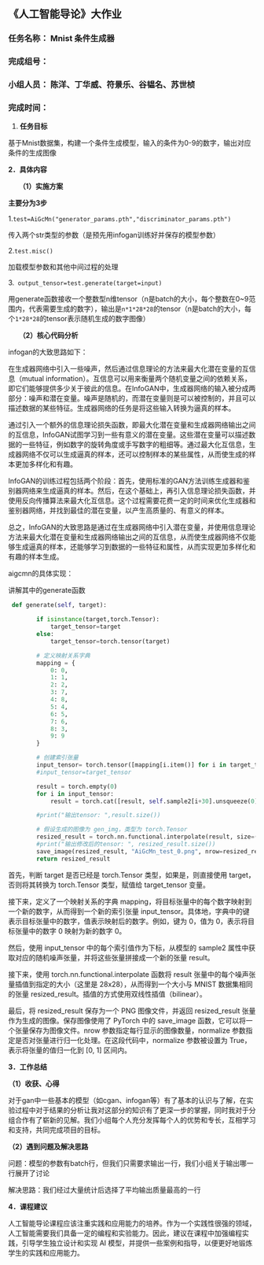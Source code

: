 ﻿

## **《人工智能导论》大作业**



### 任务名称： Mnist 条件生成器

### 完成组号：              

### 小组人员：  陈洋、丁华威、符景乐、谷韫名、苏世桢          

### 完成时间：              


1. **任务目标**

基于Mnist数据集，构建一个条件生成模型，输入的条件为0-9的数字，输出对应条件的生成图像

**2．具体内容**

`   `**（1）实施方案**

**主要分为3步**

1.`test=AiGcMn("generator_params.pth","discriminator_params.pth")`

传入两个str类型的参数（是预先用infogan训练好并保存的模型参数）

2.`test.misc()`

加载模型参数和其他中间过程的处理

3.` output_tensor=test.generate(target=input)`

用generate函数接收一个整数型n维tensor（n是batch的大小，每个整数在0~9范围内，代表需要生成的数字），输出是`n*1*28*28`的tensor（n是batch的大小，每个`1*28*28`的tensor表示随机生成的数字图像）

`   `**（2）核心代码分析**

infogan的大致思路如下：

在生成器网络中引入一些噪声，然后通过信息理论的方法来最大化潜在变量的互信息（mutual information）。互信息可以用来衡量两个随机变量之间的依赖关系，即它们能够提供多少关于彼此的信息。在InfoGAN中，生成器网络的输入被分成两部分：噪声和潜在变量。噪声是随机的，而潜在变量则是可以被控制的，并且可以描述数据的某些特征。生成器网络的任务是将这些输入转换为逼真的样本。

通过引入一个额外的信息理论损失函数，即最大化潜在变量和生成器网络输出之间的互信息，InfoGAN试图学习到一些有意义的潜在变量。这些潜在变量可以描述数据的一些特征，例如数字的旋转角度或手写数字的粗细等。通过最大化互信息，生成器网络不仅可以生成逼真的样本，还可以控制样本的某些属性，从而使生成的样本更加多样化和有趣。

InfoGAN的训练过程包括两个阶段：首先，使用标准的GAN方法训练生成器和鉴别器网络来生成逼真的样本。然后，在这个基础上，再引入信息理论损失函数，并使用反向传播算法来最大化互信息。这个过程需要花费一定的时间来优化生成器和鉴别器网络，并找到最佳的潜在变量，以产生高质量的、有意义的样本。

总之，InfoGAN的大致思路是通过在生成器网络中引入潜在变量，并使用信息理论方法来最大化潜在变量和生成器网络输出之间的互信息，从而使生成器网络不仅能够生成逼真的样本，还能够学习到数据的一些特征和属性，从而实现更加多样化和有趣的样本生成。

aigcmn的具体实现：

讲解其中的generate函数

```python
 def generate(self, target):

        if isinstance(target,torch.Tensor):
            target_tensor=target
        else:
            target_tensor=torch.tensor(target)

        # 定义映射关系字典
        mapping = {
            0: 0,
            1: 1,
            2: 2,
            3: 7,
            4: 8,
            5: 4,
            6: 5,
            7: 6,
            8: 3,
            9: 9
        }

        # 创建索引张量
        input_tensor= torch.tensor([mapping[i.item()] for i in target_tensor])
        #input_tensor=target_tensor

        result = torch.empty(0)
        for i in input_tensor:
            result = torch.cat([result, self.sample2[i+30].unsqueeze(0)], dim=0)

        #print("输出tensor: ",result.size())

        # 假设生成的图像为 gen_img，类型为 torch.Tensor
        resized_result = torch.nn.functional.interpolate(result, size=(28, 28), mode='bilinear', align_corners=True)
        #print("输出修改后的tensor: ", resized_result.size())
        save_image(resized_result, "AiGcMn_test_0.png", nrow=resized_result.size(0), normalize=True)
        return resized_result
```

首先，判断 target 是否已经是 torch.Tensor 类型，如果是，则直接使用 target，否则将其转换为 torch.Tensor 类型，赋值给 target_tensor 变量。

接下来，定义了一个映射关系的字典 mapping，将目标张量中的每个数字映射到一个新的数字，从而得到一个新的索引张量 input_tensor。具体地，字典中的键表示目标张量中的数字，值表示映射后的数字。例如，键为 0，值为 0，表示将目标张量中的数字 0 映射为新的数字 0。

然后，使用 input_tensor 中的每个索引值作为下标，从模型的 sample2 属性中获取对应的随机噪声张量，并将这些张量拼接成一个新的张量 result。

接下来，使用 torch.nn.functional.interpolate 函数将 result 张量中的每个噪声张量插值到指定的大小（这里是 28x28），从而得到一个大小与 MNIST 数据集相同的张量 resized_result。插值的方式使用双线性插值（bilinear）。

最后，将 resized_result 保存为一个 PNG 图像文件，并返回 resized_result 张量作为生成的图像。保存图像使用了 PyTorch 中的 save_image 函数，它可以将一个张量保存为图像文件。nrow 参数指定每行显示的图像数量，normalize 参数指定是否对张量进行归一化处理。在这段代码中，normalize 参数被设置为 True，表示将张量的值归一化到 [0, 1] 区间内。

**3．工作总结**

**（1）收获、心得**

对于gan中一些基本的模型（如cgan、infogan等）有了基本的认识与了解，在实验过程中对于结果的分析让我对这部分的知识有了更深一步的掌握，同时我对于分组合作有了崭新的见解。我们小组每个人充分发挥每个人的优势和专长，互相学习和支持，共同完成项目的目标。

**（2）遇到问题及解决思路**

问题：模型的参数有batch行，但我们只需要求输出一行，我们小组关于输出哪一行展开了讨论

解决思路：我们经过大量统计后选择了平均输出质量最高的一行

**4．课程建议**

人工智能导论课程应该注重实践和应用能力的培养。作为一个实践性很强的领域，人工智能需要我们具备一定的编程和实验能力。因此，建议在课程中加强编程实践，引导学生独立设计和实现 AI 模型，并提供一些案例和指导，以便更好地锻炼学生的实践和应用能力。
